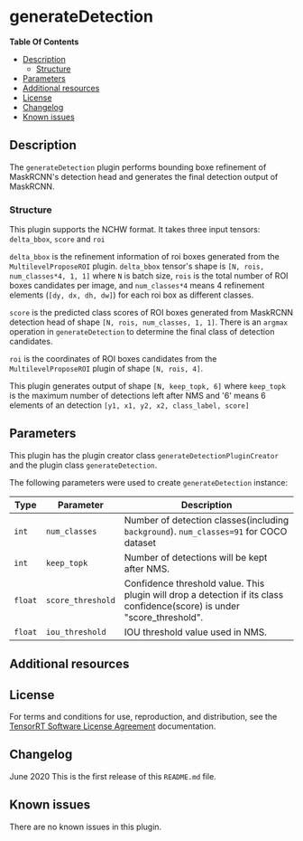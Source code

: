 # generateDetection

**Table Of Contents**
- [Description](#description)
    * [Structure](#structure)
- [Parameters](#parameters)
- [Additional resources](#additional-resources)
- [License](#license)
- [Changelog](#changelog)
- [Known issues](#known-issues)

## Description

The `generateDetection` plugin performs bounding boxe refinement of MaskRCNN's detection head and generates the final detection output of MaskRCNN.   


### Structure

This plugin supports the NCHW format. It takes three input tensors: `delta_bbox`, `score` and `roi`

`delta_bbox` is the refinement information of roi boxes generated from the `MultilevelProposeROI` plugin. `delta_bbox` tensor's shape is `[N, rois, num_classes*4, 1, 1]` where `N` is batch size,
`rois` is the total number of ROI boxes candidates per image, and `num_classes*4` means 4 refinement elements (`[dy, dx, dh, dw]`) for each roi box as different classes.

`score` is the predicted class scores of ROI boxes generated from MaskRCNN detection head of shape `[N, rois, num_classes, 1, 1]`. There is an `argmax` operation in `generateDetection` to determine the final class of detection
candidates.   

`roi` is the coordinates of ROI boxes candidates from the `MultilevelProposeROI` plugin of shape `[N, rois, 4]`. 

This plugin generates output of shape `[N, keep_topk, 6]` where `keep_topk` is the maximum number of detections left after NMS and '6' means 6 elements of an detection `[y1, x1, y2, x2,
class_label, score]`

## Parameters

This plugin has the plugin creator class `generateDetectionPluginCreator` and the plugin class `generateDetection`.
  
The following parameters were used to create `generateDetection` instance:

| Type               | Parameter                          | Description
|--------------------|------------------------------------|--------------------------------------------------------
|`int`               |`num_classes`                       |Number of detection classes(including `background`). `num_classes=91` for COCO dataset
|`int`               |`keep_topk`                         |Number of detections will be kept after NMS.  
|`float`             |`score_threshold`                   |Confidence threshold value. This plugin will drop a detection if its class confidence(score) is under "score_threshold". 
|`float`             |`iou_threshold`                     |IOU threshold value used in NMS.


## Additional resources



## License

For terms and conditions for use, reproduction, and distribution, see the [TensorRT Software License Agreement](https://docs.nvidia.com/deeplearning/sdk/tensorrt-sla/index.html) 
documentation.


## Changelog

June 2020
This is the first release of this `README.md` file.


## Known issues

There are no known issues in this plugin.
